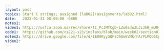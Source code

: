 ```yaml
---
layout: post
topics: Start C strings; assigned [lab02](assignments/lab02.html)
date:   2023-01-31 08:00:00 -0800
notes1: 
video1: https://usfca.zoom.us/rec/share/fI_PcJMTCgD-LZu0zdw3LJi3kH_mU84uildWG2aGsaM5a9ACxGz7zOxzH-L3eEdF.a_XLlpco-yyDStfo
code1:  https://github.com/cs221-s23/inclass/blob/main/week02/section01/arg_test.c
notes2: https://drive.google.com/file/d/1EO9RyyGQFzCh8o6VMkrFArPLPQD5Cpm9/view?usp=share_link
video2: 
---
```

